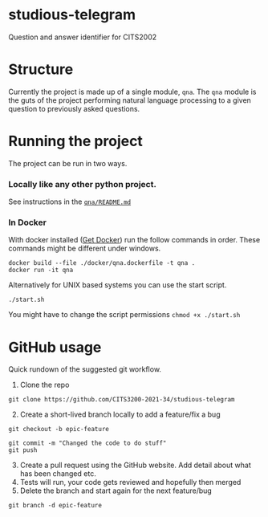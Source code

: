# studious-telegram
Question and answer identifier for CITS2002

# Structure

Currently the project is made up of a single module, `qna`. The `qna` module is the guts of the project performing natural language processing to a given question to previously asked questions.

# Running the project

The project can be run in two ways. 

### Locally like any other python project. 

See instructions in the [`qna/README.md`](qna/README.md)

### In Docker

With docker installed ([Get Docker](https://docs.docker.com/get-docker/)) run the follow commands in order. These commands might be different under windows.

```
docker build --file ./docker/qna.dockerfile -t qna .
docker run -it qna
```

Alternatively for UNIX based systems you can use the start script.

```
./start.sh
```

You might have to change the script permissions `chmod +x ./start.sh`



# GitHub usage

Quick rundown of the suggested git workflow.

1. Clone the repo
```
git clone https://github.com/CITS3200-2021-34/studious-telegram
```
2. Create a short-lived branch locally to add a feature/fix a bug
```
git checkout -b epic-feature

git commit -m "Changed the code to do stuff"
git push
```
3. Create a pull request using the GitHub website. Add detail about what has been changed etc.
4. Tests will run, your code gets reviewed and hopefully then merged
5. Delete the branch and start again for the next feature/bug
```
git branch -d epic-feature
```
